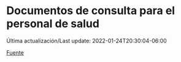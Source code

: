 # Documentos de consulta para el personal de salud

Última actualización/Last update: 2022-01-24T20:30:04-06:00

 [Fuente](https://coronavirus.gob.mx/personal-de-salud/documentos-de-consulta/)
